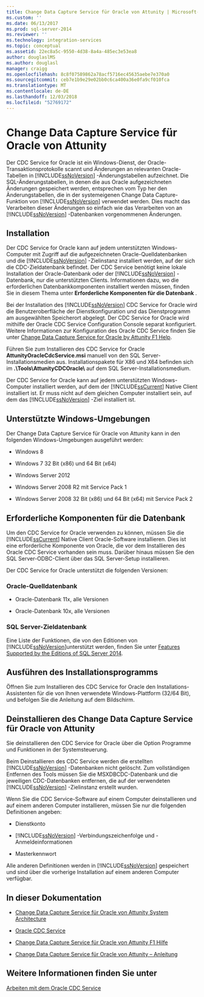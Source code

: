 ```yaml
---
title: Change Data Capture Service für Oracle von Attunity | Microsoft-Dokumentation
ms.custom: ''
ms.date: 06/13/2017
ms.prod: sql-server-2014
ms.reviewer: ''
ms.technology: integration-services
ms.topic: conceptual
ms.assetid: 22ec8a5c-9550-4d38-8a4a-485ec3e53ea8
author: douglaslMS
ms.author: douglasl
manager: craigg
ms.openlocfilehash: 8c8f07589862a78acf5716ec45635aebe7e370a0
ms.sourcegitcommit: ceb7e1b9e29e02bb0c6ca400a36e0fa9cf010fca
ms.translationtype: MT
ms.contentlocale: de-DE
ms.lasthandoff: 12/03/2018
ms.locfileid: "52769172"
---
```

# <a name="change-data-capture-service-for-oracle-by-attunity"></a>Change Data Capture Service für Oracle von Attunity
  Der CDC Service for Oracle ist ein Windows-Dienst, der Oracle-Transaktionsprotokolle scannt und Änderungen an relevanten Oracle-Tabellen in [!INCLUDE[ssNoVersion](../../includes/ssnoversion-md.md)] -Änderungstabellen aufzeichnet. Die SQL-Änderungstabellen, in denen die aus Oracle aufgezeichneten Änderungen gespeichert werden, entsprechen vom Typ her den Änderungstabellen, die in der systemeigenen Change Data Capture-Funktion von [!INCLUDE[ssNoVersion](../../includes/ssnoversion-md.md)] verwendet werden. Dies macht das Verarbeiten dieser Änderungen so einfach wie das Verarbeiten von an [!INCLUDE[ssNoVersion](../../includes/ssnoversion-md.md)] -Datenbanken vorgenommenen Änderungen.  
  
## <a name="installation"></a>Installation  
 Der CDC Service for Oracle kann auf jedem unterstützten Windows-Computer mit Zugriff auf die aufgezeichneten Oracle-Quelldatenbanken und die [!INCLUDE[ssNoVersion](../../includes/ssnoversion-md.md)] -Zielinstanz installiert werden, auf der sich die CDC-Zieldatenbank befindet. Der CDC Service benötigt keine lokale Installation der Oracle-Datenbank oder der [!INCLUDE[ssNoVersion](../../includes/ssnoversion-md.md)] -Datenbank, nur die unterstützten Clients. Informationen dazu, wo die erforderlichen Datenbankkomponenten installiert werden müssen, finden Sie in diesem Thema unter **Erforderliche Komponenten für die Datenbank** .  
  
 Bei der Installation des [!INCLUDE[ssNoVersion](../../includes/ssnoversion-md.md)] CDC Service for Oracle wird die Benutzeroberfläche der Dienstkonfiguration und das Dienstprogramm am ausgewählten Speicherort abgelegt. Der CDC Service for Oracle wird mithilfe der Oracle CDC Service Configuration Console separat konfiguriert. Weitere Informationen zur Konfiguration des Oracle CDC Service finden Sie unter [Change Data Capture Service for Oracle by Attunity F1 Help](change-data-capture-service-for-oracle-by-attunity-f1-help.md).  
  
 Führen Sie zum Installieren des CDC Service for Oracle **AttunityOracleCdcService.msi** manuell von den SQL Server-Installationsmedien aus. Installationspakete für X86 und X64 befinden sich im **.\Tools\AttunityCDCOracle\\**  auf dem SQL Server-Installationsmedium.  
  
 Der CDC Service for Oracle kann auf jedem unterstützten Windows-Computer installiert werden, auf dem der [!INCLUDE[ssCurrent](../../includes/sscurrent-md.md)] Native Client installiert ist. Er muss nicht auf dem gleichen Computer installiert sein, auf dem das [!INCLUDE[ssNoVersion](../../includes/ssnoversion-md.md)] -Ziel installiert ist.  
  
## <a name="supported-windows-environments"></a>Unterstützte Windows-Umgebungen  
 Der Change Data Capture Service für Oracle von Attunity kann in den folgenden Windows-Umgebungen ausgeführt werden:  
  
-   Windows 8  
  
-   Windows 7 32 Bit (x86) und 64 Bit (x64)  
  
-   Windows Server 2012  
  
-   Windows Server 2008 R2 mit Service Pack 1  
  
-   Windows Server 2008 32 Bit (x86) und 64 Bit (x64) mit Service Pack 2  
  
## <a name="database-prerequisites"></a>Erforderliche Komponenten für die Datenbank  
 Um den CDC Service for Oracle verwenden zu können, müssen Sie die [!INCLUDE[ssCurrent](../../includes/sscurrent-md.md)] Native Client Oracle-Software installieren. Dies ist eine erforderliche Komponente von Oracle, die vor dem Installieren des Oracle CDC Service vorhanden sein muss. Darüber hinaus müssen Sie den SQL Server-ODBC-Client über das SQL Server-Setup installieren.  
  
 Der CDC Service for Oracle unterstützt die folgenden Versionen:  
  
### <a name="source-oracle-database"></a>Oracle-Quelldatenbank  
  
-   Oracle-Datenbank 11x, alle Versionen  
  
-   Oracle-Datenbank 10x, alle Versionen  
  
### <a name="target-sql-server-database"></a>SQL Server-Zieldatenbank  
 Eine Liste der Funktionen, die von den Editionen von [!INCLUDE[ssNoVersion](../../includes/ssnoversion-md.md)]unterstützt werden, finden Sie unter [Features Supported by the Editions of SQL Server 2014](../../getting-started/features-supported-by-the-editions-of-sql-server-2014.md).  
  
## <a name="running-the-installation-program"></a>Ausführen des Installationsprogramms  
 Öffnen Sie zum Installieren des CDC Service for Oracle den Installations-Assistenten für die von Ihnen verwendete Windows-Plattform (32/64 Bit), und befolgen Sie die Anleitung auf dem Bildschirm.  
  
## <a name="uninstalling-change-data-capture-service-for-oracle-by-attunity"></a>Deinstallieren des Change Data Capture Service für Oracle von Attunity  
 Sie deinstallieren den CDC Service for Oracle über die Option Programme und Funktionen in der Systemsteuerung.  
  
 Beim Deinstallieren des CDC Service werden die erstellten [!INCLUDE[ssNoVersion](../../includes/ssnoversion-md.md)] -Datenbanken nicht gelöscht. Zum vollständigen Entfernen des Tools müssen Sie die MSXDBCDC-Datenbank und die jeweiligen CDC-Datenbanken entfernen, die auf der verwendeten [!INCLUDE[ssNoVersion](../../includes/ssnoversion-md.md)] -Zielinstanz erstellt wurden.  
  
 Wenn Sie die CDC Service-Software auf einem Computer deinstallieren und auf einem anderen Computer installieren, müssen Sie nur die folgenden Definitionen angeben:  
  
-   Dienstkonto  
  
-   [!INCLUDE[ssNoVersion](../../includes/ssnoversion-md.md)] -Verbindungszeichenfolge und -Anmeldeinformationen  
  
-   Masterkennwort  
  
 Alle anderen Definitionen werden in [!INCLUDE[ssNoVersion](../../includes/ssnoversion-md.md)] gespeichert und sind über die vorherige Installation auf einem anderen Computer verfügbar.  
  
## <a name="in-this-documentation"></a>In dieser Dokumentation  
  
-   [Change Data Capture Service für Oracle von Attunity System Architecture](change-data-capture-service-for-oracle-by-attunity-system-architecture.md)  
  
-   [Oracle CDC Service](the-oracle-cdc-service.md)  
  
-   [Change Data Capture Service für Oracle von Attunity F1 Hilfe](change-data-capture-service-for-oracle-by-attunity-f1-help.md)  
  
-   [Change Data Capture Service für Oracle von Attunity – Anleitung](change-data-capture-service-for-oracle-by-attunity-how-to-guide.md)  
  
## <a name="see-also"></a>Weitere Informationen finden Sie unter  
 [Arbeiten mit dem Oracle CDC Service](working-with-the-oracle-cdc-service.md)  
  
  
